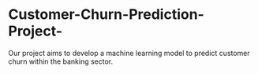 # Customer-Churn-Prediction-Project-
Our project aims to develop a machine learning model to predict customer churn within the banking sector.
